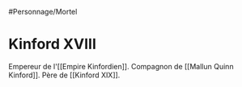 #Personnage/Mortel 

# Kinford XVIII

Empereur de l'[[Empire Kinfordien]].
Compagnon de [[Mallun Quinn Kinford]].
Père de [[Kinford XIX]].